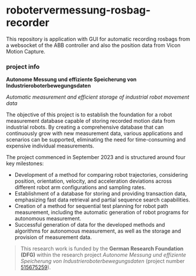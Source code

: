 # robotervermessung-rosbag-recorder

This repository is application with GUI for automatic recording rosbags from a websocket of the ABB controller and also the position data from Vicon Motion Capture.

### project info

**Autonome Messung und effiziente Speicherung von Industrieroboterbewegungsdaten**

*Automatic measurement and efficient storage of industrial robot movement data*

The objective of this project is to establish the foundation for a robot measurement database capable of storing recorded motion data from industrial robots. By creating a comprehensive database that can continuously grow with new measurement data, various applications and scenarios can be supported, eliminating the need for time-consuming and expensive individual measurements.

The project commenced in September 2023 and is structured around four key milestones:
- Development of a method for comparing robot trajectories, considering position, orientation, velocity, and acceleration deviations across different robot arm configurations and sampling rates.
- Establishment of a database for storing and providing transaction data, emphasizing fast data retrieval and partial sequence search capabilities.
- Creation of a method for sequential test planning for robot path measurement, including the automatic generation of robot programs for autonomous measurement.
- Successful generation of data for the developed methods and algorithms for autonomous measurement, as well as the storage and provision of measurement data.

> This research work is funded by the **German Research Foundation (DFG)** within the research project *Autonome Messung und effiziente Speicherung von Industrieroboterbewegungsdaten* (project number [515675259](https://gepris.dfg.de/gepris/projekt/515675259)).
